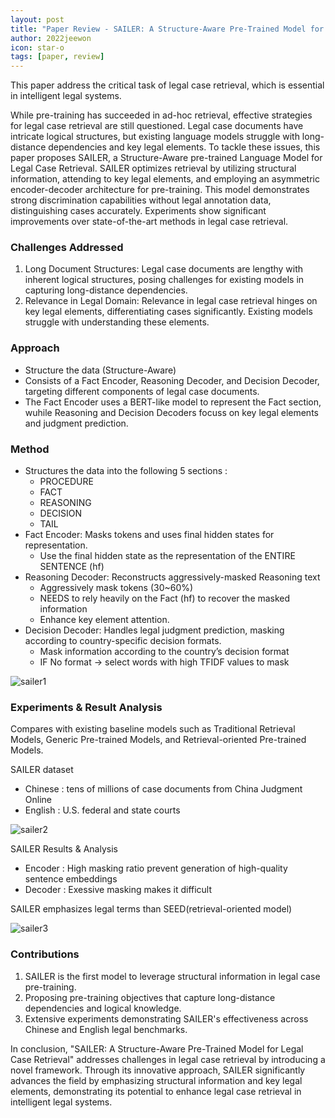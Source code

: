 ```yaml
---
layout: post
title: "Paper Review - SAILER: A Structure-Aware Pre-Trained Model for Legal Case Retrieval(H Li, 2023)"
author: 2022jeewon
icon: star-o
tags: [paper, review]
---
```

This paper address the critical task of legal case retrieval, which is essential in intelligent legal systems.

While pre-training has succeeded in ad-hoc retrieval, effective strategies for legal case retrieval are still questioned. Legal case documents have intricate logical structures, but existing language models struggle with long-distance dependencies and key legal elements. To tackle these issues, this paper proposes SAILER, a Structure-Aware pre-trained Language Model for Legal Case Retrieval. SAILER optimizes retrieval by utilizing structural information, attending to key legal elements, and employing an asymmetric encoder-decoder architecture for pre-training. This model demonstrates strong discrimination capabilities without legal annotation data, distinguishing cases accurately. Experiments show significant improvements over state-of-the-art methods in legal case retrieval.

### Challenges Addressed
1. Long Document Structures: Legal case documents are lengthy with inherent logical structures, posing challenges for existing models in capturing long-distance dependencies.
2. Relevance in Legal Domain: Relevance in legal case retrieval hinges on key legal elements, differentiating cases significantly. Existing models struggle with understanding these elements.

### Approach
- Structure the data (Structure-Aware)
- Consists of a Fact Encoder, Reasoning Decoder, and Decision Decoder, targeting different components of legal case documents.
- The Fact Encoder uses a BERT-like model to represent the Fact section, wuhile Reasoning and Decision Decoders focuss on key legal elements and judgment prediction.

### Method
- Structures the data into the following 5 sections :
  - PROCEDURE
  - FACT
  - REASONING
  - DECISION
  - TAIL
- Fact Encoder: Masks tokens and uses final hidden states for representation. 
  - Use the final hidden state as the representation of the ENTIRE SENTENCE (hf)
- Reasoning Decoder: Reconstructs aggressively-masked Reasoning text
  - Aggressively mask tokens (30~60%)
  - NEEDS to rely heavily on the Fact (hf) to recover the masked information
  - Enhance key element attention. 
- Decision Decoder: Handles legal judgment prediction, masking according to country-specific decision formats.
  - Mask information according to the country’s decision format
  - IF No format -> select words with high TFIDF values to mask

![sailer1](/img/news/sailer_arch.png)

### Experiments & Result Analysis
Compares with existing baseline models such as Traditional Retrieval Models, Generic Pre-trained Models, and Retrieval-oriented Pre-trained Models.

SAILER dataset
- Chinese : tens of millions of case documents from China Judgment Online
- English : U.S. federal and state courts

![sailer2](/img/news/sailer_res.png)

SAILER Results & Analysis
- Encoder : High masking ratio prevent generation of high-quality sentence embeddings
- Decoder : Exessive masking makes it difficult


SAILER emphasizes legal terms than SEED(retrieval-oriented model)

![sailer3](/img/news/sailer_study.png)

### Contributions

1. SAILER is the first model to leverage structural information in legal case pre-training.
2. Proposing pre-training objectives that capture long-distance dependencies and logical knowledge.
3. Extensive experiments demonstrating SAILER's effectiveness across Chinese and English legal benchmarks.

In conclusion, "SAILER: A Structure-Aware Pre-Trained Model for Legal Case Retrieval" addresses challenges in legal case retrieval by introducing a novel framework. Through its innovative approach, SAILER significantly advances the field by emphasizing structural information and key legal elements, demonstrating its potential to enhance legal case retrieval in intelligent legal systems.